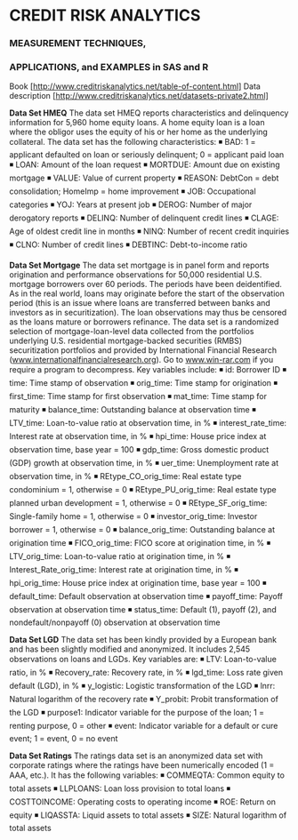 # CREDIT RISK ANALYTICS
### MEASUREMENT TECHNIQUES,
### APPLICATIONS, and EXAMPLES in SAS and R

Book [http://www.creditriskanalytics.net/table-of-content.html]
Data description [http://www.creditriskanalytics.net/datasets-private2.html]

**Data Set HMEQ**
The data set HMEQ reports characteristics and delinquency information for 5,960 home equity loans. A home equity loan is a loan where the obligor uses the equity of his or her home as the underlying collateral. The data set has the following characteristics:
◾ BAD: 1 = applicant defaulted on loan or seriously delinquent; 0 = applicant paid loan
◾ LOAN: Amount of the loan request
◾ MORTDUE: Amount due on existing mortgage
◾ VALUE: Value of current property
◾ REASON: DebtCon = debt consolidation; HomeImp = home improvement
◾ JOB: Occupational categories
◾ YOJ: Years at present job
◾ DEROG: Number of major derogatory reports
◾ DELINQ: Number of delinquent credit lines
◾ CLAGE: Age of oldest credit line in months
◾ NINQ: Number of recent credit inquiries
◾ CLNO: Number of credit lines
◾ DEBTINC: Debt-to-income ratio

**Data Set Mortgage** 
The data set mortgage is in panel form and reports origination and performance observations for 50,000 residential U.S. mortgage borrowers over 60 periods. The periods have been deidentified. As in the real world, loans may originate before the start of the observation period (this is an issue where loans are transferred between banks and investors as in securitization). The loan observations may thus be censored as the loans mature or borrowers refinance. The data set is a randomized selection of mortgage-loan-level data collected from the portfolios underlying U.S. residential mortgage-backed securities (RMBS) securitization portfolios and provided by International Financial Research (www.internationalfinancialresearch.org). Go to www.win-rar.com if ﻿you require a program to decompress. Key variables include:
◾ id: Borrower ID
◾ time: Time stamp of observation
◾ orig_time: Time stamp for origination
◾ first_time: Time stamp for first observation
◾ mat_time: Time stamp for maturity
◾ balance_time: Outstanding balance at observation time
◾ LTV_time: Loan-to-value ratio at observation time, in %
◾ interest_rate_time: Interest rate at observation time, in %
◾ hpi_time: House price index at observation time, base year = 100
◾ gdp_time: Gross domestic product (GDP) growth at observation time, in %
◾ uer_time: Unemployment rate at observation time, in %
◾ REtype_CO_orig_time: Real estate type condominium = 1, otherwise = 0
◾ REtype_PU_orig_time: Real estate type planned urban development = 1, otherwise = 0
◾ REtype_SF_orig_time: Single-family home = 1, otherwise = 0
◾ investor_orig_time: Investor borrower = 1, otherwise = 0
◾ balance_orig_time: Outstanding balance at origination time
◾ FICO_orig_time: FICO score at origination time, in %
◾ LTV_orig_time: Loan-to-value ratio at origination time, in %
◾ Interest_Rate_orig_time: Interest rate at origination time, in %
◾ hpi_orig_time: House price index at origination time, base year = 100
◾ default_time: Default observation at observation time
◾ payoff_time: Payoff observation at observation time
◾ status_time: Default (1), payoff (2), and nondefault/nonpayoff (0) observation at observation time

**Data Set LGD**
The data set has been kindly provided by a European bank and has been slightly modified and anonymized. It includes 2,545 observations on loans and LGDs. Key variables are:
◾ LTV: Loan-to-value ratio, in %
◾ Recovery_rate: Recovery rate, in %
◾ lgd_time: Loss rate given default (LGD), in %
◾ y_logistic: Logistic transformation of the LGD
◾ lnrr: Natural logarithm of the recovery rate
◾ Y_probit: Probit transformation of the LGD
◾ purpose1: Indicator variable for the purpose of the loan; 1 = renting purpose, 0 = other
◾ event: Indicator variable for a default or cure event; 1 = event, 0 = no event
 
**Data Set Ratings**
The ratings data set is an anonymized data set with corporate ratings where the ratings have been numerically encoded (1 = AAA, etc.). It has the following variables:
◾ COMMEQTA: Common equity to total assets
◾ LLPLOANS: Loan loss provision to total loans
◾ COSTTOINCOME: Operating costs to operating income
◾ ROE: Return on equity
◾ LIQASSTA: Liquid assets to total assets
◾ SIZE: Natural logarithm of total assets